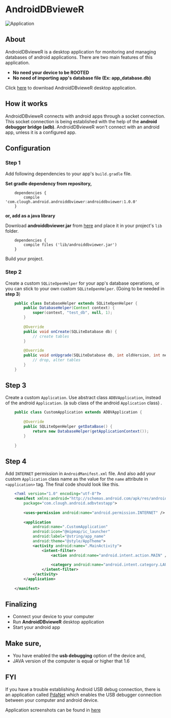 # AndroidDBvieweR  
  
  ![Application](http://i.imgur.com/UMWxifj.gif)
  
## About  
  
AndroidDBvieweR is a desktop application for monitoring and managing databases of android applications. There are two main features of this application.  
  
* **No need your device to be ROOTED**  
* **No need of importing app's database file (Ex: app_database.db)**  
  
Click [here](https://github.com/thedathoudarya/AndroidDBvieweR/files/158724/AndroidDBvieweR-v1.0.1.zip) to download AndroidDBvieweR desktop application.  
  
## How it works  
    
AndroidDBvieweR connects with android apps through a socket connection. This socket connection is being established with the help of the **android debugger bridge (adb)**. AndroidDBvieweR won't connect with an android app, unless it is a configured app.  
    
## Configuration  
  
### Step 1  
  
Add following dependencies to your app's `build.gradle` file.  
  
**Set gradle dependency from repository,**  
```GRADLE  
    dependencies {
        compile 'com.clough.android.androiddbviewer:androiddbviewer:1.0.0'
    }  
```
**or, add as a java library**  
  
  Download **androiddbviewer.jar** from [here](https://github.com/thedathoudarya/AndroidDBvieweR/files/158725/androiddbviewer.zip) and place it in your project's `lib` folder.  
  
```GRADLE
    dependencies {
        compile files ('lib/androiddbviewer.jar')
    }  
```
Build your project.
  
### Step 2  
  
Create a custom `SQLiteOpenHelper` for your app's database operations, or you can stick to your own custom `SQLiteOpenHelper`. (Going to be needed in **step 3**)  

```JAVA
    public class DatabaseHelper extends SQLiteOpenHelper {
        public DatabaseHelper(Context context) {
            super(context, "test_db", null, 1);
        }
    
        @Override
        public void onCreate(SQLiteDatabase db) {
            // create tables
        }
    
        @Override
        public void onUpgrade(SQLiteDatabase db, int oldVersion, int newVersion) {
            // drop, alter tables
        }
    }  
```
## Step 3  
  
Create a custom `Application`. Use abstract class `ADBVApplication`, instead of the android `Application`. (a sub class of the android `Application` class) .  
    
```JAVA
    public class CustomApplication extends ADBVApplication {
        
        @Override
        public SQLiteOpenHelper getDataBase() {
            return new DatabaseHelper(getApplicationContext());
        }
        
    }  
```
  
## Step 4  
  
Add `INTERNET` permission in `AndroidManifest.xml` file.  And also add your custom `Application` class name as the value for the `name` attribute in `<application>` tag. The final code should look like this.  
  
```XML
    <?xml version="1.0" encoding="utf-8"?>
    <manifest xmlns:android="http://schemas.android.com/apk/res/android"
        package="com.clough.android.adbvtestapp">
    
        <uses-permission android:name="android.permission.INTERNET" />
    
        <application
            android:name=".CustomApplication"
            android:icon="@mipmap/ic_launcher"
            android:label="@string/app_name"
            android:theme="@style/AppTheme">
            <activity android:name=".MainActivity">
                <intent-filter>
                    <action android:name="android.intent.action.MAIN" />
    
                    <category android:name="android.intent.category.LAUNCHER" />
                </intent-filter>
            </activity>
        </application>
    
    </manifest>  
```
  
## Finalizing  
  * Connect your device to your computer
  * Run **AndroidDBvieweR** desktop application
  * Start your android app  
  
## Make sure,  
  
* You have enabled the **usb debugging** option of the device and,  
* JAVA version of the computer is equal or higher that 1.6  
  
## FYI  
  
If you have a trouble establishing Android USB debug connection, there is an application called [PdaNet](http://pdanet.co/) which enables the USB debugger connection between your computer and android device.  
  
Application screenshots can be found in [here](https://github.com/thedathoudarya/AndroidDBvieweR/wiki/Screenshots)  
  

  

  

  
  
  
